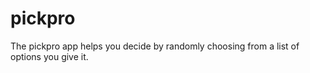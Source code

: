 # pickpro
The pickpro app helps you decide by randomly choosing from a list of options you give it. 
